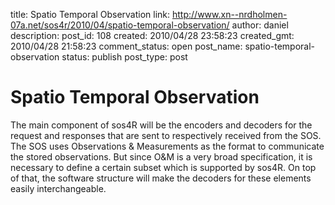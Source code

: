 title: Spatio Temporal Observation
link: http://www.xn--nrdholmen-07a.net/sos4r/2010/04/spatio-temporal-observation/
author: daniel
description: 
post_id: 108
created: 2010/04/28 23:58:23
created_gmt: 2010/04/28 21:58:23
comment_status: open
post_name: spatio-temporal-observation
status: publish
post_type: post

# Spatio Temporal Observation

The main component of sos4R will be the encoders and decoders for the request and responses that are sent to respectively received from the SOS. The SOS uses Observations & Measurements as the format to communicate the stored observations. But since O&M is a very broad specification, it is necessary to define a certain subset which is supported by sos4R. On top of that, the software structure will make the decoders for these elements easily interchangeable.